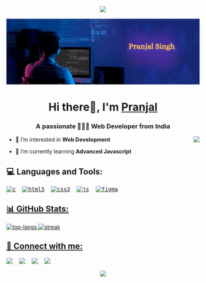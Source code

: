 <p align="center">
  <img src="https://capsule-render.vercel.app/api?type=waving&height=90&color=gradient&section=header" width="1100"/>
</p>
<img src="https://github.com/prancodes/prancodes/blob/main/Github%20Banner.gif" alt="Banner"></img>
<h1 align="center">Hi there👋, I'm <a href src="https://github.com/prancodes" target="_main" >Pranjal</a></h1>
<h3 align="center">A passionate 👨🏻‍💻 Web Developer from India</h3>

<img align="right" src="https://media1.giphy.com/media/2IudUHdI075HL02Pkk/giphy.gif?cid=6c09b952zp5u5lre2cpimspkzznbo454nafsyo65yald0k8o&ep=v1_internal_gif_by_id&rid=giphy.gif&ct=g" height="120"></img>
- 🔭 I’m interested in **Web Development**

- 🌱 I’m currently learning **Advanced Javascript**


### <h2>💻 Languages and Tools:</h2>
<pre align="left"><a href="#" target="_blank" rel="noreferrer"><img src="https://img.icons8.com/?size=100&id=shQTXiDQiQVR&format=png&color=000000" alt="c" height="45"/></a>  <a href="#" target="_blank" rel="noreferrer"><img src="https://img.icons8.com/?size=100&id=20909&format=png&color=000000" alt="html5" height="45"/></a>  <a href="#" target="_blank" rel="noreferrer"><img src="https://img.icons8.com/?size=100&id=7gdY5qNXaKC0&format=png&color=000000" alt="css3" height="45"/></a>  <a href="#" target="_blank" rel="noreferrer"><img src="https://img.icons8.com/?size=100&id=108784&format=png&color=000000" alt="js" height="45"/></a>  <a href="#" target="_blank" rel="noreferrer"><img src="https://img.icons8.com/?size=100&id=zfHRZ6i1Wg0U&format=png&color=000000" alt="figma" height="45"/></pre>


### <h2>📊 GitHub Stats:</h2>
<img width="390" src="https://github-readme-stats.vercel.app/api/top-langs/?username=prancodes&theme=vision-friendly-dark&hide_border=false&include_all_commits=true&count_private=false&layout=compact" alt="top-langs"></img>
<img align="centre" src="https://github-readme-streak-stats.herokuapp.com/?user=prancodes&theme=vision-friendly-dark&hide_border=false" alt="streak"></img>

<!-- ![](https://github-readme-streak-stats.herokuapp.com/?user=prancodes&theme=vision-friendly-dark&hide_border=false) -->


### <h2>🤝 Connect with me:</h2>
<pre><a href="https://github.com/prancodes"><img src="https://github.com/prancodes/prancodes/assets/155365177/14f8ef5e-dd39-4f6c-a5bf-d97cc4351e47" height="50"></img></a>  <a href="https://forms.gle/K8XUmB5WBVncVUG67" target="_blank" rel="noopener noreferrer"><img src="https://github.com/prancodes/prancodes/assets/155365177/90805ea1-06a1-4203-b131-098bf60a57df" height="50"></img></a>  <a href="#"><img src="https://github.com/prancodes/prancodes/assets/155365177/1efe5a80-727e-4d30-8ddd-60076ace1501" height="50"></img></a>  <a href="https://www.linkedin.com/in/pranjal2027" target="_blank" rel="noopener noreferrer"><img src="https://github.com/prancodes/prancodes/assets/155365177/1833cafc-1565-404f-b6d4-6a9b971016c6" height="50"></img></a></pre>

<p align="center">
  <img src="https://capsule-render.vercel.app/api?type=waving&color=gradient&height=90&section=footer" width="1100"/>
</p>

<!---
prancodes/prancodes is a ✨ special ✨ repository because its `README.md` (this file) appears on your GitHub profile.
You can click the Preview link to take a look at your changes.
--->
